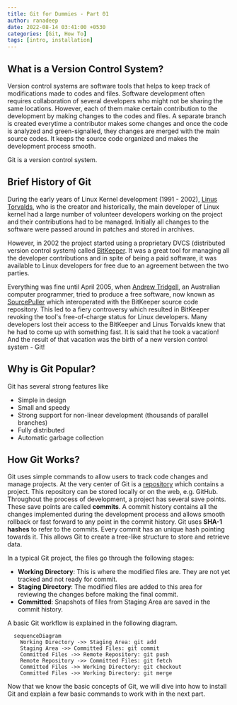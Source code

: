 ```yaml
---
title: Git for Dummies - Part 01
author: ranadeep
date: 2022-08-14 03:41:00 +0530
categories: [Git, How To]
tags: [intro, installation]
---
```


## What is a Version Control System?

Version control systems are software tools that helps to keep track of modifications made to codes and files. Software development often requires collaboration of several developers who might not be sharing the same locations. However, each of them make certain contribution to the development by making changes to the codes and files. A separate branch is created everytime a contributor makes some changes and once the code is analyzed and green-signalled, they changes are merged with the main source codes. It keeps the source code organized and makes the development process smooth. 

Git is a version control system.

## Brief History of Git

During the early years of Linux Kernel development (1991 - 2002), [Linus Torvalds](https://en.wikipedia.org/wiki/Linus_Torvalds), who is the creator and historically, the main developer of Linux kernel had a large number of volunteer developers working on the project and their contributions had to be managed. Initially all changes to the software were passed around in patches and stored in archives. 

However, in 2002 the project started using a proprietary DVCS (distributed version control system) called [BitKeeper](https://en.wikipedia.org/wiki/BitKeeper). It was a great tool for managing all the developer contributions and in spite of being a paid software, it was available to Linux developers for free due to an agreement between the two parties.

Everything was fine until April 2005, when [Andrew Tridgell](https://en.wikipedia.org/wiki/Andrew_Tridgell), an Australian computer programmer, tried to produce a free software, now known as [SourcePuller](https://sourceforge.net/projects/sourcepuller/files/) which interoperated with the BitKeeper source code repository. This led to a fiery controversy which resulted in BitKeeper revoking the tool's free-of-charge status for Linux developers. Many developers lost their access to the BitKeeper and Linus Torvalds knew that he had to come up with something fast. It is said that he took a vacation! And the result of that vacation was the birth of a new version control system - Git!

## Why is Git Popular?

Git has several strong features like

- Simple in design
- Small and speedy
- Strong support for non-linear development (thousands of parallel branches)
- Fully distributed
- Automatic garbage collection

## How Git Works?

Git uses simple commands to allow users to track code changes and manage projects. At the very center of Git is a [repository](https://en.wikipedia.org/wiki/Software_repository) which contains a project. This repository can be stored locally or on the web, e.g. GitHub. Throughout the process of development, a project has several save points. These save points are called **commits**. A commit history contains all the changes implemented during the development process and allows smooth rollback or fast forward to any point in the commit history. Git uses **SHA-1 hashes** to refer to the commits. Every commit has an unique hash pointing towards it. This allows Git to create a tree-like structure to store and retrieve data.

In a typical Git project, the files go through the following stages:

 - **Working Directory**: This is where the modified files are. They are not yet tracked and not ready for commit.
 - **Staging Directory**: The modified files are added to this area for reviewing the changes before making the final commit.
 - **Committed**: Snapshots of files from Staging Area are saved in the commit history.

A basic Git workflow is explained in the following diagram.

```mermaid
  sequenceDiagram
    Working Directory ->> Staging Area: git add
    Staging Area ->> Committed Files: git commit
    Committed Files ->> Remote Repository: git push
    Remote Repository ->> Committed Files: git fetch
    Committed Files ->> Working Directory: git checkout
    Committed Files ->> Working Directory: git merge
```
Now that we know the basic concepts of Git, we will dive into how to install Git and explain a few basic commands to work with in the next part.
